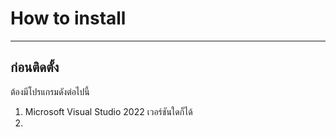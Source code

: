 ﻿# How to install
---

## ก่อนติดตั้ง
ต้องมีโปรแกรมดังต่อไปนี้
1. Microsoft Visual Studio 2022 เวอร์ชันใดก็ได้
2. 
